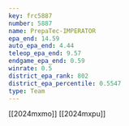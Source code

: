 ```yaml
---
key: frc5887
number: 5887
name: PrepaTec-IMPERATOR
epa_end: 14.59
auto_epa_end: 4.44
teleop_epa_end: 9.57
endgame_epa_end: 0.59
winrate: 0.5
district_epa_rank: 802
district_epa_percentile: 0.5547
type: Team
---
```

[[2024mxmo]]
[[2024mxpu]]
